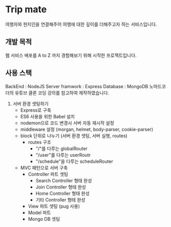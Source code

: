 # Trip mate

여행자와 현지인을 연결해주어 여행에 대한 깊이를 더해주고자 하는 서비스입니다.

## 개발 목적

웹 서비스 배포를 A to Z 까지 경험해보기 위해 시작한 프로젝트입니다.

## 사용 스택

BackEnd : NodeJS
Server framwork : Express
Database : MongoDB
노마드코더의 유튜브 클론 코딩 강의를 참고하여 제작하였습니다.

1. 서버 환경 셋팅하기
   - Express로 구축
   - ES6 사용을 위한 Babel 설치
   - nodemon으로 코드 변경시 서버 자동 재시작 설정
   - middleware 설정 (morgan, helmet, body-parser, cookie-parser)
   - block 단위로 나누기 (서버 환경 셋팅, 서버 실행, routes)
     - routes 구조
       - "/"를 다루는 globalRouter
       - "/user"를 다루는 userRoutr
       - "/schedule"을 다루는 scheduleRouter
   - MVC 패턴으로 서버 구축
     - Controller 파트 셋팅
       - Search Controller 형태 완성
       - Join Controller 형태 완성
       - Home Controller 형태 완성
       - 기타 Controller 형태 완성
     - View 파트 셋팅 (pug 사용)
     - Model 파트
     - Mongo DB 셋팅
